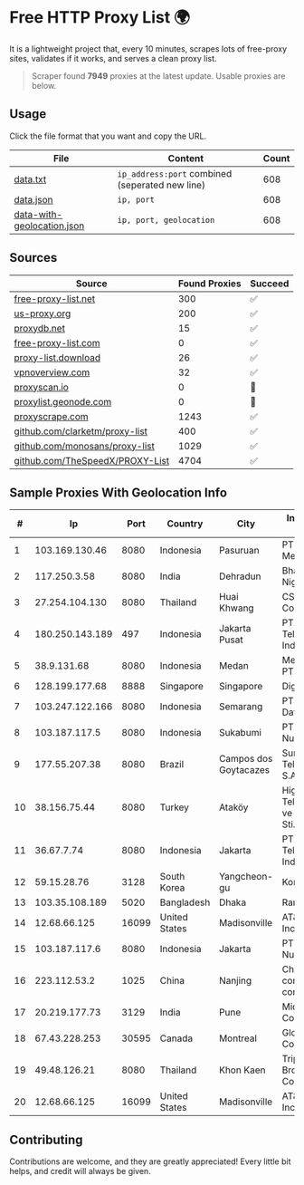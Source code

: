 
# Free HTTP Proxy List 🌍

It is a lightweight project that, every 10 minutes, scrapes lots of free-proxy sites, validates if it works, and serves a clean proxy list.


> Scraper found **7949** proxies at the latest update. Usable proxies are below.

## Usage

Click the file format that you want and copy the URL.


|File|Content|Count|
|----|-------|-----|
|[data.txt](https://raw.githubusercontent.com/themiralay/Proxy-List-World/master/data.txt)|`ip_address:port` combined (seperated new line)|608|
|[data.json](https://raw.githubusercontent.com/themiralay/Proxy-List-World/master/data.json)|`ip, port`|608|
|[data-with-geolocation.json](https://raw.githubusercontent.com/themiralay/Proxy-List-World/master/data-with-geolocation.json)|`ip, port, geolocation`|608|

## Sources

|Source|Found Proxies|Succeed|
|------|-------------|-------|
|[free-proxy-list.net](https://free-proxy-list.net)|300|✅|
|[us-proxy.org](https://www.us-proxy.org)|200|✅|
|[proxydb.net](http://proxydb.net)|15|✅|
|[free-proxy-list.com](https://free-proxy-list.com/?page=&port=&type%5B%5D=http&type%5B%5D=https&up_time=0&search=Search)|0|✅|
|[proxy-list.download](https://www.proxy-list.download/HTTP)|26|✅|
|[vpnoverview.com](https://vpnoverview.com/privacy/anonymous-browsing/free-proxy-servers)|32|✅|
|[proxyscan.io](https://www.proxyscan.io)|0|🚫|
|[proxylist.geonode.com](https://proxylist.geonode.com/api/proxy-list?limit=300&page=1&sort_by=lastChecked&sort_type=desc&protocols=http,https)|0|🚫|
|[proxyscrape.com](https://api.proxyscrape.com/v2/?request=displayproxies&protocol=http&timeout=10000&country=all&ssl=all&anonymity=all)|1243|✅|
|[github.com/clarketm/proxy-list](https://raw.githubusercontent.com/clarketm/proxy-list/master/proxy-list-raw.txt)|400|✅|
|[github.com/monosans/proxy-list](https://raw.githubusercontent.com/monosans/proxy-list/main/proxies/http.txt)|1029|✅|
|[github.com/TheSpeedX/PROXY-List](https://raw.githubusercontent.com/TheSpeedX/PROXY-List/master/http.txt)|4704|✅|


## Sample Proxies With Geolocation Info

|#|Ip|Port|Country|City|Internet Service Provider|
|-|--|----|-------|----|-------------------------|
|1|103.169.130.46|8080|Indonesia|Pasuruan|PT Lancar Artha Media Data|
|2|117.250.3.58|8080|India|Dehradun|Bharat Sanchar Nigam Ltd|
|3|27.254.104.130|8080|Thailand|Huai Khwang|CS Loxinfo Public Company Limited|
|4|180.250.143.189|497|Indonesia|Jakarta Pusat|PT. Telekomunikasi Indonesia|
|5|38.9.131.68|8080|Indonesia|Medan|Media Antar Nusa PT.|
|6|128.199.177.68|8888|Singapore|Singapore|DigitalOcean, LLC|
|7|103.247.122.166|8080|Indonesia|Semarang|PT Media Sarana Data|
|8|103.187.117.5|8080|Indonesia|Sukabumi|PT Proxi Jaringan Nusantara|
|9|177.55.207.38|8080|Brazil|Campos dos Goytacazes|Sumicity Telecomunicacoes S.A.|
|10|38.156.75.44|8080|Turkey|Ataköy|High Speed Telekomunikasyon ve Hab. Hiz. Ltd. Sti.|
|11|36.67.7.74|8080|Indonesia|Jakarta|PT. Telekomunikasi Indonesia|
|12|59.15.28.76|3128|South Korea|Yangcheon-gu|Korea Telecom|
|13|103.35.108.189|5020|Bangladesh|Dhaka|Ranks ITT|
|14|12.68.66.125|16099|United States|Madisonville|AT&T Services, Inc.|
|15|103.187.117.6|8080|Indonesia|Jakarta|PT Proxi Jaringan Nusantara|
|16|223.112.53.2|1025|China|Nanjing|China Mobile communications corporation|
|17|20.219.177.73|3129|India|Pune|Microsoft Corporation|
|18|67.43.228.253|30595|Canada|Montreal|GloboTech Communications|
|19|49.48.126.21|8080|Thailand|Khon Kaen|Triple T Broadband Public Company Limited|
|20|12.68.66.125|16099|United States|Madisonville|AT&T Services, Inc.|



## Contributing

Contributions are welcome, and they are greatly appreciated! Every
little bit helps, and credit will always be given.

